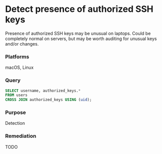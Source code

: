 # Detect presence of authorized SSH keys

Presence of authorized SSH keys may be unusual on laptops. Could be completely normal on servers, but may be worth auditing for unusual keys and/or changes.

### Platforms
macOS, Linux

### Query
```sql
SELECT username, authorized_keys.* 
FROM users 
CROSS JOIN authorized_keys USING (uid);
```

### Purpose

Detection

### Remediation

TODO